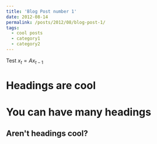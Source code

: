 ```yaml
---
title: 'Blog Post number 1'
date: 2012-08-14
permalink: /posts/2012/08/blog-post-1/
tags:
  - cool posts
  - category1
  - category2
---
```


Test
$x_t=\textbf{}{A}x_{t-1}$

Headings are cool
======

You can have many headings
======

Aren't headings cool?
------